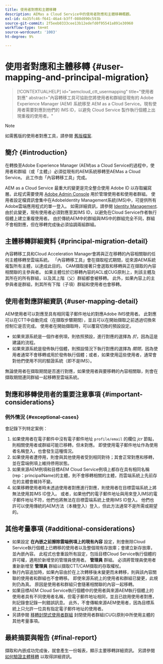 ```yaml
---
title: 使用者對應和主體移轉
description: AEMas a Cloud Service中的使用者對應和主體移轉概觀。
exl-id: 4a35fc46-f641-46a4-b3ff-080d090c593b
source-git-commit: 2f5eeb0333cee13b12edefd0f95541a891e30960
workflow-type: tm+mt
source-wordcount: '1003'
ht-degree: 9%

---
```


# 使用者對應和主體移轉 {#user-mapping-and-principal-migration}

>[!CONTEXTUALHELP]
>id="aemcloud_ctt_usermapping"
>title="使用者對應"
>abstract="內容轉移工具可協助您將使用者和群組從現有的 Adobe Experience Manager (AEM) 系統移至 AEM as a Cloud Service。現有使用者需要對應到他們的 IMS ID，以避免 Cloud Service 製作執行個體上出現重複的使用者。"

>[!NOTE]
>如需舊版的使用者對應工具，請參閱 [舊版檔案](/help/journey-migration/content-transfer-tool/user-mapping-tool-legacy/considerations-user-mapping-tool-legacy.md).

## 簡介 {#introduction}

在轉換至Adobe Experience Manager (AEM)as a Cloud Service的過程中，使用者和群組（或「主體」）必須從現有的AEM系統移轉至AEMas a Cloud Service。 此工作由「內容轉移工具」完成。

AEM as a Cloud Service 最重大的變更是完全整合使用 Adobe ID 以存取編寫層。此程式需要使用 [Adobe Admin Console](https://helpx.adobe.com/tw/enterprise/using/admin-console.html) 用於管理使用者和使用者群組。 使用者設定檔資訊會集中在AdobeIdentity Management系統(IMS)中，可提供所有Adobe雲端應用程式的單一登入。 如需詳細資訊，請參閱 [Identity Management](https://experienceleague.adobe.com/docs/experience-manager-cloud-service/content/overview/what-is-new-and-different.html#identity-management). 由於此變更，現有使用者必須對應至其IMS ID，以避免在Cloud Service作者執行個體上建立重複使用者。 由於傳統AEM中的群組與IMS中的群組完全不同，群組不會相對應，但在移轉完成後必須協調兩組群組。

## 主體移轉詳細資料 {#principal-migration-detail}

內容轉移工具和Cloud Acceleration Manager會將與正在移轉的內容相關聯的任何主體移轉至雲端系統。  「內容轉移工具」會在擷取程式期間，從來源AEM系統複製所有主體，以達成此目的。  CAM擷取接著只會選取和移轉與正在擷取的內容相關聯的主參與者。 如果主體位於已移轉內容的ACL或CUG原則上，則該主體及其所在的所有群組，以及其上階（父）群組都會被移轉。 此外，如果內容上的主參與者是群組，則其所有下階（子項）群組和使用者也會移轉。

## 使用者對應詳細資訊 {#user-mapping-detail}

AEM使用者可以對應至具有相同電子郵件地址的對應Adobe IMS使用者。  此對應可以在CTT中自動完成（在擷取步驟期間），並且可以在開始擷取之前透過切換來控制它是否完成。 使用者在開始擷取時，可以覆寫切換的預設設定。

* 如果來源系統是一個作者例項，則依照預設，進行對應的選擇為 _於_，因為這是建議的流程。
* 如果來源系統是發佈執行個體，則預設情況下執行對應的選擇為 _關閉_，因為使用者通常不會移轉或用於發佈執行個體；或者，如果使用這些使用者，通常會對他們使用不同的驗證系統（即不是IMS）。

無論使用者在擷取期間是否進行對應，如果使用者與要移轉的內容相關聯，則會在擷取期間連同群組一起移轉至雲端系統。

## 對應和移轉使用者的重要注意事項 {#important-considerations}

### 例外情況 {#exceptional-cases}

會記錄下列特定案例：

1. 如果使用者在電子郵件中沒有電子郵件地址 `profile/email` 的欄位 *jcr* 節點，則相關使用者或群組可能已移轉，但未對應。 即使使用電子郵件地址作為使用者名稱登入，也會發生這種情況。
2. 如果使用者遭停用，則會與其他使用者受到相同對待；其會正常對應和移轉，並在雲端例項上維持停用狀態。
3. 如果來源AEM例項和目標AEM Cloud Service例項上都存在具有相同名稱(rep：principalName)的主體，則不會移轉相關的主體，而雲端系統上先前存在的主體會維持不變。
4. 如果移轉使用者時未透過使用者對應進行對應，則使用者在目標雲端系統上將無法使用其IMS ID登入。 或者，如果他們的電子郵件地址與用來登入IMS的電子郵件地址不符，他們也將無法在目標雲端系統上使用IMS ID登入。 他們也許可以使用傳統的AEM方法（本機登入）登入，但此方法通常不是所需或期望的。

## 其他考量事項 {#additional-considerations}

* 如果設定 **在內嵌之前擦除雲端例項上的現有內容** 設定，則會刪除Cloud Service執行個體上已轉移的使用者以及整個現有存放庫；會建立新存放庫，並內嵌內容。 此程式也會重設所有設定，包括目標Cloud Service執行個體的許可權，適用於新增至的管理員使用者。 **管理員** 群組。 必須將管理員使用者重新新增至 **管理員** 群組以擷取CTT/CAM擷取的存取權杖。
* 執行內容追加時，如果內容由於在上次轉移後未變更而未轉移，則與該內容關聯的使用者和群組也不會轉移。 即使來源系統上的使用者和群組已變更，此規則仍為真。 原因是使用者和群組只會隨著相關聯的內容一起移轉。
* 如果目標AEM Cloud Service執行個體中的使用者與來源AEM執行個體上的使用者具有不同使用者名稱，但電子郵件地址相同，並且已啟用使用者對應，則記錄會記錄一則錯誤訊息。 此外，不會傳輸來源AEM使用者，因為目標系統上只允許一位具有指定電子郵件地址的使用者。
* 另請參閱 [移轉封閉式使用者群組](/help/journey-migration/content-transfer-tool/using-content-transfer-tool/closed-user-groups-migration.md) 封閉使用者群組(CUG)原則中所使用主體的其他考量事項。

## 最終摘要與報告 {#final-report}

擷取和內嵌成功完成後，就會產生一份報表，顯示主要移轉詳細資訊。 另請參閱 [如何驗證主體移轉](/help/journey-migration/content-transfer-tool/using-content-transfer-tool/validating-content-transfers.md#how-to-validate-principal-migration) 以取得詳細資訊。
